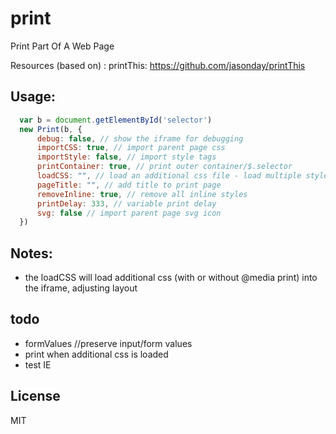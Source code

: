 # print
Print Part Of A Web Page

Resources (based on) : printThis: https://github.com/jasonday/printThis

## Usage:
```js
  var b = document.getElementById('selector')
  new Print(b, {
      debug: false, // show the iframe for debugging
      importCSS: true, // import parent page css
      importStyle: false, // import style tags
      printContainer: true, // print outer container/$.selector
      loadCSS: "", // load an additional css file - load multiple stylesheet with an array []
      pageTitle: "", // add title to print page
      removeInline: true, // remove all inline styles
      printDelay: 333, // variable print delay
      svg: false // import parent page svg icon
  })
```

## Notes:
  - the loadCSS will load additional css (with or without @media print) into the iframe, adjusting layout

## todo
   - formValues //preserve input/form values
   - print when additional css is loaded
   - test IE

## License 
MIT
